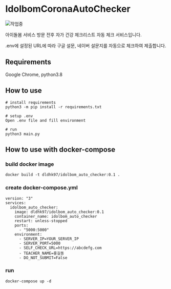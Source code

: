 # IdolbomCoronaAutoChecker
![작업중](https://user-images.githubusercontent.com/20237869/154913463-8419239d-d1a0-4eab-84d2-62551327e98d.png)

아이돌봄 서비스 방문 전후 자가 건강 체크리스트 자동 체크 서비스입니다.

.env에 설정된 URL에 따라 구글 설문, 네이버 설문지를 자동으로 체크하여 제출합니다.

## Requirements
Google Chrome, python3.8

## How to use
```
# install requirements
python3 -m pip install -r requirements.txt

# setup .env
Open .env file and fill environment

# run
python3 main.py
```

## How to use with docker-compose

### build docker image
```
docker build -t dldhk97/idolbom_auto_checker:0.1 .
```

### create docker-compose.yml
```
version: "3"
services:
  idolbom_auto_checker:
    image: dldhk97/idolbom_auto_checker:0.1
    container_name: idolbom_auto_checker
    restart: unless-stopped
    ports:
      - "5000:5000"
    environment:
      - SERVER_IP=YOUR_SERVER_IP
      - SERVER_PORT=5000
      - SELF_CHECK_URL=https://abcdefg.com
      - TEACHER_NAME=홍길동
      - DO_NOT_SUBMIT=False
```

### run
```
docker-compose up -d
```
